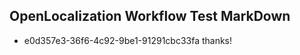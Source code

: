 ## OpenLocalization Workflow Test MarkDown
* e0d357e3-36f6-4c92-9be1-91291cbc33fa thanks!

<!--HONumber=Jul16_HO4-->


